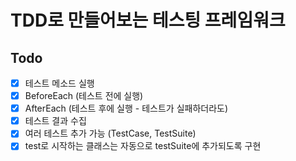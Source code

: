 # TDD로 만들어보는 테스팅 프레임워크

## Todo
- [X] 테스트 메소드 실행
- [X] BeforeEach (테스트 전에 실행)
- [X] AfterEach (테스트 후에 실행 - 테스트가 실패하더라도)
- [X] 테스트 결과 수집
- [X] 여러 테스트 추가 가능 (TestCase, TestSuite)
- [X] test로 시작하는 클래스는 자동으로 testSuite에 추가되도록 구현